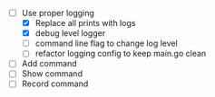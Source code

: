 - [ ] Use proper logging
    - [x] Replace all prints with logs
    - [x] debug level logger
    - [ ] command line flag to change log level
    - [ ] refactor logging config to keep main.go clean
- [ ] Add command
- [ ] Show command
- [ ] Record command